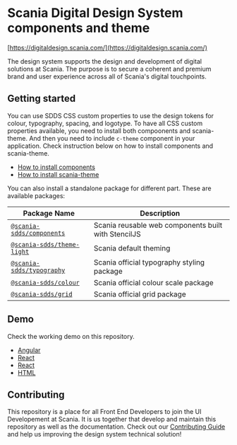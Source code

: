 # Scania Digital Design System components and theme

[https://digitaldesign.scania.com/](https://digitaldesign.scania.com/)

The design system supports the design and development of digital solutions at Scania. The purpose is to secure a coherent and premium brand and user experience across all of Scania's digital touchpoints.

## Getting started

You can use SDDS CSS custom properties to use the design tokens for colour, typography, spacing, and logotype. To have all CSS custom properties available, you need to install both compoonents and scania-theme. And then you need to include `c-theme` component in your application. Check instruction below on how to install components and scania-theme. 

- [How to install components](https://github.com/scania-digital-design-system/sdds/blob/master/components/readme.md)
- [How to install scania-theme](https://github.com/scania-digital-design-system/sdds/blob/master/theme/light/readme.md)

You can also install a standalone package for different part. These are available packages:

| Package Name | Description | 
| ------------ | ----------- | 
| [`@scania-sdds/components`](./components) | Scania reusable web components built with StencilJS |
| [`@scania-sdds/theme-light`](./theme/light) | Scania default theming |
| [`@scania-sdds/typography`](./theme/light/src/styles/core/typography) | Scania official typography styling package |
| [`@scania-sdds/colour`](./theme/light/src/styles/core/colour) | Scania official colour scale package |
| [`@scania-sdds/grid`](./theme/light/src/styles/core/grid) | Scania official grid package |

## Demo

Check the working demo on this repository.

- [Angular](./demo/angular)
- [React](./demo/react)
- [React](./demo/vue)
- [HTML](./demo/HTML)

## Contributing

This repository is a place for all Front End Developers to join the UI Developement at Scania. It is us together that develop and maintain this repository as well as the documentation. Check out our [Contributing Guide](/.github/CONTRIBUTING.md) and help us improving the design system technical solution!


